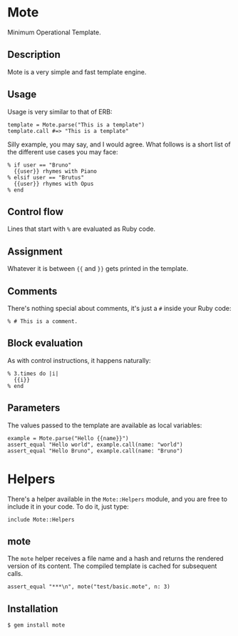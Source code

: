 Mote
====

Minimum Operational Template.

Description
-----------

Mote is a very simple and fast template engine.

Usage
-----

Usage is very similar to that of ERB:

    template = Mote.parse("This is a template")
    template.call #=> "This is a template"

Silly example, you may say, and I would agree. What follows is a short list of
the different use cases you may face:


    % if user == "Bruno"
      {{user}} rhymes with Piano
    % elsif user == "Brutus"
      {{user}} rhymes with Opus
    % end

## Control flow

Lines that start with `%` are evaluated as Ruby code.

## Assignment

Whatever it is between `{{` and `}}` gets printed in the template.

## Comments

There's nothing special about comments, it's just a `#` inside your Ruby code:

    % # This is a comment.


## Block evaluation

As with control instructions, it happens naturally:

    % 3.times do |i|
      {{i}}
    % end

## Parameters

The values passed to the template are available as local variables:

    example = Mote.parse("Hello {{name}}")
    assert_equal "Hello world", example.call(name: "world")
    assert_equal "Hello Bruno", example.call(name: "Bruno")

# Helpers

There's a helper available in the `Mote::Helpers` module, and you are
free to include it in your code. To do it, just type:

    include Mote::Helpers

## mote

The `mote` helper receives a file name and a hash and returns the rendered
version of its content. The compiled template is cached for subsequent calls.

    assert_equal "***\n", mote("test/basic.mote", n: 3)

Installation
------------

    $ gem install mote
